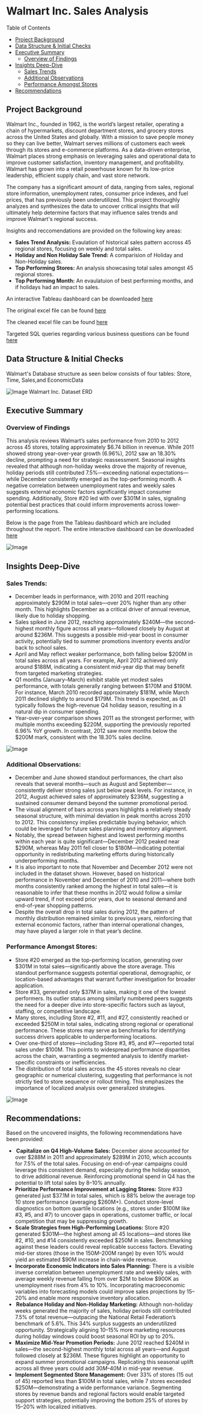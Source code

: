 # Walmart Inc. Sales Analysis

Table of Contents
- [Project Background](https://github.com/DanielZ08/WalmartSalesAnalysis/blob/main/README.md#project-background)
- [Data Structure & Initial Checks](https://github.com/DanielZ08/WalmartSalesAnalysis/blob/main/README.md#data-structure--initial-checks)
- [Executive Summary](https://github.com/DanielZ08/WalmartSalesAnalysis/blob/main/README.md#executive-summary)
  - [Overview of Findings](https://github.com/DanielZ08/WalmartSalesAnalysis/blob/main/README.md#overview-of-findings)
- [Insights Deep-Dive](https://github.com/DanielZ08/WalmartSalesAnalysis/blob/main/README.md#insights-deep-dive)
  - [Sales Trends](https://github.com/DanielZ08/WalmartSalesAnalysis/blob/main/README.md#sales-trends)
  - [Additional Observations](https://github.com/DanielZ08/WalmartSalesAnalysis/blob/main/README.md#additional-observations)
  - [Performance Amongst Stores](https://github.com/DanielZ08/WalmartSalesAnalysis/blob/main/README.md#performance-amongst-stores)
- [Recommendations](https://github.com/DanielZ08/WalmartSalesAnalysis/blob/main/README.md#recommendations)    













## Project Background
Walmart Inc., founded in 1962, is the world’s largest retailer, operating a chain of hypermarkets, discount department stores, and grocery stores across the United States and globally. With a mission to save people money so they can live better, Walmart serves millions of customers each week through its stores and e-commerce platforms. As a data-driven enterprise, Walmart places strong emphasis on leveraging sales and operational data to improve customer satisfaction, inventory management, and profitability. Walmart has grown into a retail powerhouse known for its low-price leadership, efficient supply chain, and vast store network. 

The company has a significant amount of data, ranging from sales, regional store information, unemployment rates, consumer price indexes, and fuel prices, that has previously been underutilized. This project thoroughly analyzes and synthesizes the data to uncover critical insights that will ultimately help determine factors that may influence sales trends and improve Walmart's regional success. 

Insights and reccomendations are provided on the following key areas: 
- **Sales Trend Analysis:**  Evaulation of historical sales pattern accross 45 regional stores, focusing on weekly and total sales.
- **Holiday and Non Holiday Sale Trend:** A comparision of Holiday and Non-Holiday sales.
- **Top Performing Stores:** An analysis showcasing total sales amongst 45 regional stores.
- **Top Performing Month:** An evaulatuion of best performing months, and if holidays had an impact to sales. 

An interactive Tableau dashboard can be downloaded [here](https://public.tableau.com/shared/KXMBGGMHZ?:display_count=n&:origin=viz_share_link)

The original excel file can be found [here](https://www.kaggle.com/datasets/mikhail1681/walmart-sales/data)

The cleaned excel file can be found [here](https://github.com/DanielZ08/WalmartSalesAnalysis/blob/main/Walmart_Sales.xlsx)

Targeted SQL queries regarding various business questions can be found [here](https://github.com/DanielZ08/WalmartSalesAnalysis/blob/main/SQLWalmart.sql)

## Data Structure & Initial Checks 
Walmart's Database structure as seen below consists of four tables: Store, Time, Sales,and EconomicData 

![Image](https://github.com/user-attachments/assets/75233d92-97ce-4be0-81e1-41c13881ddeb)
Walmart Inc. Dataset ERD

## Executive Summary

### Overview of Findings
This analysis reviews Walmart’s sales performance from 2010 to 2012 across 45 stores, totaling approximately $6.74 billion in revenue. While 2011 showed strong year-over-year growth (6.96%), 2012 saw an 18.30% decline, prompting a need for strategic reassessment. Seasonal insights revealed that although non-holiday weeks drove the majority of revenue, holiday periods still contributed 7.5%—exceeding national expectations—while December consistently emerged as the top-performing month. A negative correlation between unemployment rates and weekly sales suggests external economic factors significantly impact consumer spending. Additionally, Store #20 led with over $301M in sales, signaling potential best practices that could inform improvements across lower-performing locations.

Below is the page from the Tableau dashboard which are included throughout the report. The entire interactive dashboard can be downloaded [here](https://public.tableau.com/shared/KXMBGGMHZ?:display_count=n&:origin=viz_share_link)

![Image](https://github.com/user-attachments/assets/71815d95-6d4d-44c0-a1f1-1970eb8e5fbe)

## Insights Deep-Dive

### Sales Trends:
- December leads in performance, with 2010 and 2011 reaching approximately $290M in total sales—over 20% higher than any other month. This highlights December as a critical driver of annual revenue, likely due to holiday shopping.
- Sales spiked in June 2012, reaching approximately $240M—the second-highest monthly figure across all years—followed closely by August at around $236M. This suggests a possible mid-year boost in consumer activity, potentially tied to summer promotions inventory events and/or back to school sales.
- April and May reflect weaker performance, both falling below $200M in total sales across all years. For example, April 2012 achieved only around $188M, indicating a consistent mid-year dip that may benefit from targeted marketing strategies.
- Q1 months (January–March) exhibit stable yet modest sales performance, with totals generally ranging between $170M and $190M. For instance, March 2010 recorded approximately $181M, while March 2011 declined slightly to around $179M. This trend is expected, as Q1 typically follows the high-revenue Q4 holiday season, resulting in a natural dip in consumer spending.
- Year-over-year comparison shows 2011 as the strongest performer, with multiple months exceeding $220M, supporting the previously reported 6.96% YoY growth. In contrast, 2012 saw more months below the $200M mark, consistent with the 18.30% sales decline.

![Image](https://github.com/user-attachments/assets/c1ce7d3d-38c8-44a7-9c65-514acdf2dda2)

### Additional Observations:
- December and June showed standout performances, the chart also reveals that several months—such as August and September—consistently deliver strong sales just below peak levels. For instance, in 2012, August achieved sales of approximately $236M, suggesting a sustained consumer demand beyond the summer promotional period.
- The visual alignment of bars across years highlights a relatively steady seasonal structure, with minimal deviation in peak months across 2010 to 2012. This consistency implies predictable buying behavior, which could be leveraged for future sales planning and inventory alignment.
- Notably, the spread between highest and lowest performing months within each year is quite significant—December 2012 peaked near $290M, whereas May 2011 fell closer to $180M—indicating potential opportunity in redistributing marketing efforts during historically underperforming months.
- It is also important to note that November and December 2012 were not included in the dataset shown. However, based on historical performance in November and December of 2010 and 2011—where both months consistently ranked among the highest in total sales—it is reasonable to infer that these months in 2012 would follow a similar upward trend, if not exceed prior years, due to seasonal demand and end-of-year shopping patterns.
- Despite the overall drop in total sales during 2012, the pattern of monthly distribution remained similar to previous years, reinforcing that external economic factors, rather than internal operational changes, may have played a larger role in that year’s decline.

### Performance Amongst Stores:
- Store #20 emerged as the top-performing location, generating over $301M in total sales—significantly above the store average. This standout performance suggests potential operational, demographic, or location-based advantages that warrant further investigation for broader application.
- Store #33, generated only $37M in sales, making it one of the lowest performers. Its outlier status among similarly numbered peers suggests the need for a deeper dive into store-specific factors such as layout, staffing, or competitive landscape.
- Many stores, including Store #2, #11, and #27, consistently reached or exceeded $250M in total sales, indicating strong regional or operational performance. These stores may serve as benchmarks for identifying success drivers applicable to underperforming locations.
- Over one-third of stores—including Store #3, #5, and #7—reported total sales under $100M. This points to widespread performance disparities across the chain, warranting a segmented analysis to identify market-specific constraints or inefficiencies.
- The distribution of total sales across the 45 stores reveals no clear geographic or numerical clustering, suggesting that performance is not strictly tied to store sequence or rollout timing. This emphasizes the importance of localized analysis over generalized strategies.

![Image](https://github.com/user-attachments/assets/52bb98ea-91f0-4ae2-93c0-b93e52266d42)

## Recommendations: 

Based on the uncovered insights, the following recommendations have been provided: 
-  **Capitalize on Q4 High-Volume Sales:** December alone accounted for over $288M in 2011 and approximately $289M in 2010, which accounts for 7.5% of the total sales. Focusing on end-of-year campaigns could leverage this consistent demand, especially during the holiday season, to drive additional revenue. Reinforcing promotional spend in Q4 has the potential to lift total sales by 8–10% annually.
- **Prioritize Performance Improvement at Lagging Stores:** Store #33 generated just $37.1M in total sales, which is 88% below the average top 10 store performance (averaging $260M+). Conduct store-level diagnostics on bottom quartile locations (e.g., stores under $100M like #3, #5, and #7) to uncover gaps in operations, customer traffic, or local competition that may be suppressing growth.
- **Scale Strategies from High-Performing Locations:** Store #20 generated $301M—the highest among all 45 locations—and stores like #2, #10, and #14 consistently exceeded $250M in sales. Benchmarking against these leaders could reveal replicable success factors. Elevating mid-tier stores (those in the $150M–$200M range) by even 10% would yield an estimated $90M increase in chain-wide revenue.
- **Incorporate Economic Indicators into Sales Planning:** There is a visible inverse correlation between unemployment rate and weekly sales, with average weekly revenue falling from over $2M to below $900K as unemployment rises from 4% to 10%. Incorporating macroeconomic variables into forecasting models could improve sales projections by 15–20% and enable more responsive inventory allocation.
-  **Rebalance Holiday and Non-Holiday Marketing:** Although non-holiday weeks generated the majority of sales, holiday periods still contributed 7.5% of total revenue—outpacing the National Retail Federation’s benchmark of 5.6%. This 34% surplus suggests an underutilized opportunity. Strategically aligning 10–15% more marketing resources during holiday windows could boost seasonal ROI by up to 20%.
- **Maximize Mid-Year Promotion Periods:** June 2012 reached $240M in sales—the second-highest monthly total across all years—and August followed closely at $236M. These figures highlight an opportunity to expand summer promotional campaigns. Replicating this seasonal uplift across all three years could add $30M–$40M in mid-year revenue.
- **Implement Segmented Store Management:** Over 33% of stores (15 out of 45) reported less than $100M in total sales, while 7 stores exceeded $250M—demonstrating a wide performance variance. Segmenting stores by revenue bands and regional factors would enable targeted support strategies, potentially improving the bottom 25% of stores by 15–20% with localized initiatives.
  

  

